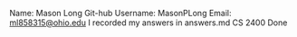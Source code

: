 ﻿Name: Mason Long
Git-hub Username: MasonPLong
Email: ml858315@ohio.edu
I recorded my answers in answers.md
CS 2400 
Done
